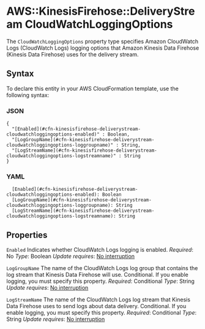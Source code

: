 # AWS::KinesisFirehose::DeliveryStream CloudWatchLoggingOptions<a name="aws-properties-kinesisfirehose-deliverystream-cloudwatchloggingoptions"></a>

The `CloudWatchLoggingOptions` property type specifies Amazon CloudWatch Logs \(CloudWatch Logs\) logging options that Amazon Kinesis Data Firehose \(Kinesis Data Firehose\) uses for the delivery stream\.

## Syntax<a name="aws-properties-kinesisfirehose-deliverystream-cloudwatchloggingoptions-syntax"></a>

To declare this entity in your AWS CloudFormation template, use the following syntax:

### JSON<a name="aws-properties-kinesisfirehose-deliverystream-cloudwatchloggingoptions-syntax.json"></a>

```
{
  "[Enabled](#cfn-kinesisfirehose-deliverystream-cloudwatchloggingoptions-enabled)" : Boolean,
  "[LogGroupName](#cfn-kinesisfirehose-deliverystream-cloudwatchloggingoptions-loggroupname)" : String,
  "[LogStreamName](#cfn-kinesisfirehose-deliverystream-cloudwatchloggingoptions-logstreamname)" : String
}
```

### YAML<a name="aws-properties-kinesisfirehose-deliverystream-cloudwatchloggingoptions-syntax.yaml"></a>

```
  [Enabled](#cfn-kinesisfirehose-deliverystream-cloudwatchloggingoptions-enabled): Boolean
  [LogGroupName](#cfn-kinesisfirehose-deliverystream-cloudwatchloggingoptions-loggroupname): String
  [LogStreamName](#cfn-kinesisfirehose-deliverystream-cloudwatchloggingoptions-logstreamname): String
```

## Properties<a name="aws-properties-kinesisfirehose-deliverystream-cloudwatchloggingoptions-properties"></a>

`Enabled`  <a name="cfn-kinesisfirehose-deliverystream-cloudwatchloggingoptions-enabled"></a>
Indicates whether CloudWatch Logs logging is enabled\.
*Required*: No
*Type*: Boolean
*Update requires*: [No interruption](https://docs.aws.amazon.com/AWSCloudFormation/latest/UserGuide/using-cfn-updating-stacks-update-behaviors.html#update-no-interrupt)

`LogGroupName`  <a name="cfn-kinesisfirehose-deliverystream-cloudwatchloggingoptions-loggroupname"></a>
The name of the CloudWatch Logs log group that contains the log stream that Kinesis Data Firehose will use\.
Conditional\. If you enable logging, you must specify this property\.
*Required*: Conditional
*Type*: String
*Update requires*: [No interruption](https://docs.aws.amazon.com/AWSCloudFormation/latest/UserGuide/using-cfn-updating-stacks-update-behaviors.html#update-no-interrupt)

`LogStreamName`  <a name="cfn-kinesisfirehose-deliverystream-cloudwatchloggingoptions-logstreamname"></a>
The name of the CloudWatch Logs log stream that Kinesis Data Firehose uses to send logs about data delivery\.
Conditional\. If you enable logging, you must specify this property\.
*Required*: Conditional
*Type*: String
*Update requires*: [No interruption](https://docs.aws.amazon.com/AWSCloudFormation/latest/UserGuide/using-cfn-updating-stacks-update-behaviors.html#update-no-interrupt)
